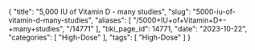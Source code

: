 {
    "title": "5,000 IU of Vitamin D - many studies",
    "slug": "5000-iu-of-vitamin-d-many-studies",
    "aliases": [
        "/5000+IU+of+Vitamin+D+-+many+studies",
        "/14771"
    ],
    "tiki_page_id": 14771,
    "date": "2023-10-22",
    "categories": [
        "High-Dose"
    ],
    "tags": [
        "High-Dose"
    ]
}